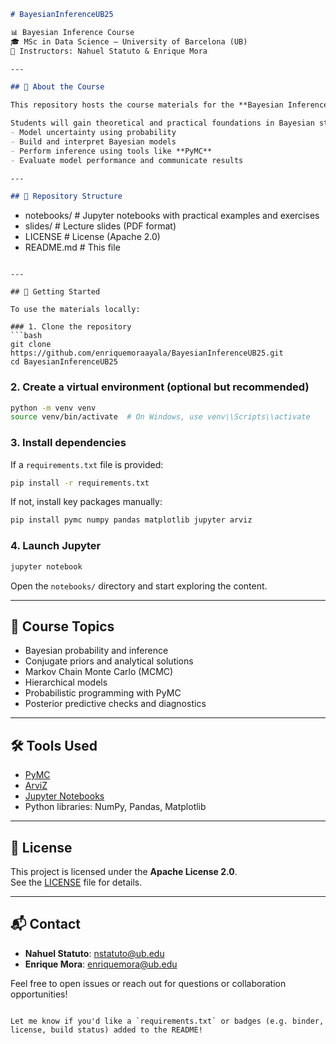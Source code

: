 ```markdown
# BayesianInferenceUB25

📊 Bayesian Inference Course  
🎓 MSc in Data Science — University of Barcelona (UB)  
👥 Instructors: Nahuel Statuto & Enrique Mora

---

## 🧠 About the Course

This repository hosts the course materials for the **Bayesian Inference** subject in the Master's in Data Science program at the **University of Barcelona**.

Students will gain theoretical and practical foundations in Bayesian statistics, learning how to:
- Model uncertainty using probability
- Build and interpret Bayesian models
- Perform inference using tools like **PyMC**
- Evaluate model performance and communicate results

---

## 📂 Repository Structure

```
- notebooks/      # Jupyter notebooks with practical examples and exercises
- slides/         # Lecture slides (PDF format)
- LICENSE         # License (Apache 2.0)
- README.md       # This file
```

---

## 🚀 Getting Started

To use the materials locally:

### 1. Clone the repository
```bash
git clone https://github.com/enriquemoraayala/BayesianInferenceUB25.git
cd BayesianInferenceUB25
```

### 2. Create a virtual environment (optional but recommended)
```bash
python -m venv venv
source venv/bin/activate  # On Windows, use venv\\Scripts\\activate
```

### 3. Install dependencies
If a `requirements.txt` file is provided:
```bash
pip install -r requirements.txt
```

If not, install key packages manually:
```bash
pip install pymc numpy pandas matplotlib jupyter arviz
```

### 4. Launch Jupyter
```bash
jupyter notebook
```

Open the `notebooks/` directory and start exploring the content.

---

## 📘 Course Topics

- Bayesian probability and inference
- Conjugate priors and analytical solutions
- Markov Chain Monte Carlo (MCMC)
- Hierarchical models
- Probabilistic programming with PyMC
- Posterior predictive checks and diagnostics

---

## 🛠 Tools Used

- [PyMC](https://www.pymc.io/)
- [ArviZ](https://www.arviz.org/)
- [Jupyter Notebooks](https://jupyter.org/)
- Python libraries: NumPy, Pandas, Matplotlib

---

## 📄 License

This project is licensed under the **Apache License 2.0**.  
See the [LICENSE](LICENSE) file for details.

---

## 📬 Contact

- **Nahuel Statuto**: [nstatuto@ub.edu](mailto:nstatuto@ub.edu)  
- **Enrique Mora**: [enriquemora@ub.edu](mailto:enriquemora@ub.edu)

Feel free to open issues or reach out for questions or collaboration opportunities!
```

Let me know if you'd like a `requirements.txt` or badges (e.g. binder, license, build status) added to the README!

